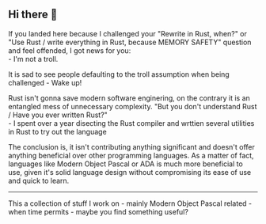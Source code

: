 ## Hi there 👋

If you landed here because I challenged your "Rewrite in Rust, when?" or "Use Rust / write everything in Rust, because MEMORY SAFETY" question and feel offended, I got news for you:  
\- I'm not a troll.  

It is sad to see people defaulting to the troll assumption when being challenged - Wake up!  

Rust isn't gonna save modern software enginering, on the contrary it is an entangled mess of unnecessary complexity. "But you don't understand Rust / Have you ever written Rust?"  
\- I spent over a year disecting the Rust compiler and wrttien several utilities in Rust to try out the language  

The conclusion is, it isn't contributing anything significant and doesn't offer anything beneficial over other programming languages. As a matter of fact, languages like Modern Object Pascal or ADA is much more beneficial to use, given it's solid language design without compromising its ease of use and quick to learn.

---

This a collection of stuff I work on - mainly Modern Object Pascal related - when time permits - maybe you find something useful?

<!--
**code-kungfu/code-kungfu** is a ✨ _special_ ✨ repository because its `README.md` (this file) appears on your GitHub profile.

Here are some ideas to get you started:

- 🔭 I’m currently working on ...
- 🌱 I’m currently learning ...
- 👯 I’m looking to collaborate on ...
- 🤔 I’m looking for help with ...
- 💬 Ask me about ...
- 📫 How to reach me: ...
- 😄 Pronouns: ...
- ⚡ Fun fact: ...
-->
